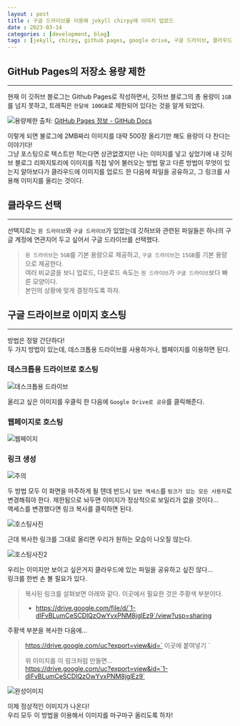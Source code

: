 ```yaml
---
layout : post
title : 구글 드라이브를 이용해 jekyll chirpy에 이미지 업로드
date : 2023-03-14
categories : [development, blog]
tags : [jekyll, chirpy, github pages, google drive, 구글 드라이브, 클라우드, 이미지, 호스팅]
---
```


## **GitHub Pages의 저장소 용량 제한**
---  
현재 이 깃허브 블로그는 Github Pages로 작성하면서, 깃허브 블로그의 총 용량이 `1GB`를 넘지 못하고, 트래픽은 `한달에 100GB`로 제한되어 있다는 것을 알게 되었다.   

![용량제한](https://drive.google.com/uc?export=view&id=1-SVVkdSS6rs9cEj8fcmFP4lBdHWqqv2m)
출처: [GitHub Pages 정보 - GitHub Docs](https://docs.github.com/ko/pages/getting-started-with-github-pages/about-github-pages)  

이렇게 되면 불로그에 2MB짜리 이미지를 대략 500장 올리기만 해도 용량이 다 찬다는 이야기다!   
그냥 포스팅으로 텍스트만 적는다면 상관없겠지만 나는 이미지를 넣고 싶었기에 내 깃허브 블로그 리파지토리에 이미지를 직접 넣어 불러오는 방법 말고 다른 방법이 무엇이 있는지 알아보다가 클라우드에 이미지를 업로드 한 다음에 파일을 공유하고, 그 링크를 사용해 이미지를 올리는 것이다.  


## **클라우드 선택**
---  
선택지로는 `원 드라이브`와 `구글 드라이브`가 있었는데 깃허브와 관련된 파일들은 하나의 구글 계정에 연관지어 두고 싶어서 구글 드라이브를 선택했다.  

> `원 드라이브`는 `5GB`를 기본 용량으로 제공하고, `구글 드라이브`는 `15GB`를 기본 용량으로 제공한다.   
> 여러 비교글을 보니 업로드, 다운로드 속도는 `원 드라이브`가 `구글 드라이브`보다 빠른 모양이다.  
> 본인의 상황에 맞게 결정하도록 하자.


## **구글 드라이브로 이미지 호스팅**
--- 
방법은 정말 간단하다!  
두 가지 방법이 있는데, 데스크톱용 드라이브를 사용하거나, 웹페이지를 이용하면 된다.  


### **데스크톱용 드라이브로 호스팅**

![데스크톱용 드라이브](https://drive.google.com/uc?export=view&id=1-fX-r12pTfJm4ltGjsHwwgofJLMvc8cy)

올리고 싶은 이미지를 우클릭 한 다음에 `Google Drive로 공유`를 클릭해준다.  

### **웹페이지로 호스팅** 

![웹페이지](https://drive.google.com/uc?export=view&id=1-hMG74SJvX1Zq97Z9a9uwY2iioWxnr4j)

### **링크 생성**

![주의](https://drive.google.com/uc?export=view&id=1-dhPT8p1c89YPmk1I_xtvmK5VfB_lrxN)

두 방법 모두 이 화면을 마주하게 될 텐데 반드시 `일반 엑세스`를 `링크가 있는 모든 사용자`로 변경해줘야 한다. 제한됨으로 놔두면 이미지가 정상적으로 보일리가 없을 것이다...  
액세스를 변경했다면 링크 복사를 클릭하면 된다.  

![호스팅사진](https://drive.google.com/file/d/1-dIFvBLumCeSCDlQzOwYvxPNM8jglEz9/view?usp=sharing)  

근데 복사한 링크를 그대로 올리면 우리가 원하는 모습이 나오질 않는다.  

![호스팅사진2](https://drive.google.com/uc?export=view&id=1-okp8sGn84yIiQdWt-F0nTu01aR2nETJ)  

우리는 이미지만 보이고 싶은거지 클라우드에 있는 파일을 공유하고 싶진 않다...  
링크를 한번 손 볼 필요가 있다.  


>복사된 링크를 살펴보면 아래와 같다. 이곳에서 필요한 것은 주황색 부분이다.   
> - https://drive.google.com/file/d/`1-dIFvBLumCeSCDlQzOwYvxPNM8jglEz9`/view?usp=sharing  


주황색 부분을 복사한 다음에...  
> https://drive.google.com/uc?export=view&id=` 이곳에 붙여넣기 `
>
> 위 이미지를 이 링크처럼 만들면...  
> https://drive.google.com/uc?export=view&id=`1-dIFvBLumCeSCDlQzOwYvxPNM8jglEz9`
  


![완성이미지](https://drive.google.com/uc?export=view&id=1-dIFvBLumCeSCDlQzOwYvxPNM8jglEz9)

이제 정상적인 이미지가 나온다!  
우리 모두 이 방법을 이용해서 이미지를 마구마구 올리도록 하자!